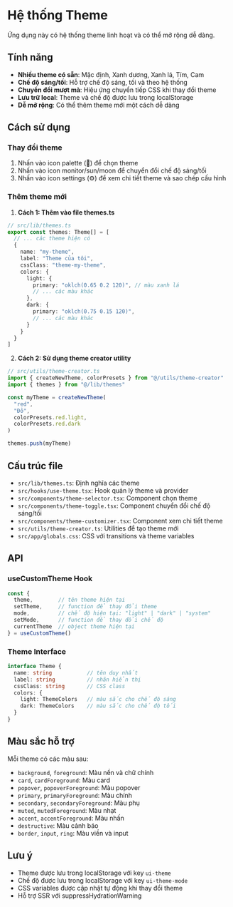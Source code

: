 # Hệ thống Theme

Ứng dụng này có hệ thống theme linh hoạt và có thể mở rộng dễ dàng.

## Tính năng

- **Nhiều theme có sẵn**: Mặc định, Xanh dương, Xanh lá, Tím, Cam
- **Chế độ sáng/tối**: Hỗ trợ chế độ sáng, tối và theo hệ thống
- **Chuyển đổi mượt mà**: Hiệu ứng chuyển tiếp CSS khi thay đổi theme
- **Lưu trữ local**: Theme và chế độ được lưu trong localStorage
- **Dễ mở rộng**: Có thể thêm theme mới một cách dễ dàng

## Cách sử dụng

### Thay đổi theme
1. Nhấn vào icon palette (🎨) để chọn theme
2. Nhấn vào icon monitor/sun/moon để chuyển đổi chế độ sáng/tối
3. Nhấn vào icon settings (⚙️) để xem chi tiết theme và sao chép cấu hình

### Thêm theme mới

1. **Cách 1: Thêm vào file themes.ts**
```typescript
// src/lib/themes.ts
export const themes: Theme[] = [
  // ... các theme hiện có
  {
    name: "my-theme",
    label: "Theme của tôi",
    cssClass: "theme-my-theme",
    colors: {
      light: {
        primary: "oklch(0.65 0.2 120)", // màu xanh lá
        // ... các màu khác
      },
      dark: {
        primary: "oklch(0.75 0.15 120)",
        // ... các màu khác
      }
    }
  }
]
```

2. **Cách 2: Sử dụng theme creator utility**
```typescript
// src/utils/theme-creator.ts
import { createNewTheme, colorPresets } from "@/utils/theme-creator"
import { themes } from "@/lib/themes"

const myTheme = createNewTheme(
  "red",
  "Đỏ",
  colorPresets.red.light,
  colorPresets.red.dark
)

themes.push(myTheme)
```

## Cấu trúc file

- `src/lib/themes.ts`: Định nghĩa các theme
- `src/hooks/use-theme.tsx`: Hook quản lý theme và provider
- `src/components/theme-selector.tsx`: Component chọn theme
- `src/components/theme-toggle.tsx`: Component chuyển đổi chế độ sáng/tối
- `src/components/theme-customizer.tsx`: Component xem chi tiết theme
- `src/utils/theme-creator.ts`: Utilities để tạo theme mới
- `src/app/globals.css`: CSS với transitions và theme variables

## API

### useCustomTheme Hook
```typescript
const {
  theme,        // tên theme hiện tại
  setTheme,     // function để thay đổi theme
  mode,         // chế độ hiện tại: "light" | "dark" | "system"
  setMode,      // function để thay đổi chế độ
  currentTheme  // object theme hiện tại
} = useCustomTheme()
```

### Theme Interface
```typescript
interface Theme {
  name: string           // tên duy nhất
  label: string          // nhãn hiển thị
  cssClass: string       // CSS class
  colors: {
    light: ThemeColors   // màu sắc cho chế độ sáng
    dark: ThemeColors    // màu sắc cho chế độ tối
  }
}
```

## Màu sắc hỗ trợ

Mỗi theme có các màu sau:
- `background`, `foreground`: Màu nền và chữ chính
- `card`, `cardForeground`: Màu card
- `popover`, `popoverForeground`: Màu popover
- `primary`, `primaryForeground`: Màu chính
- `secondary`, `secondaryForeground`: Màu phụ
- `muted`, `mutedForeground`: Màu nhạt
- `accent`, `accentForeground`: Màu nhấn
- `destructive`: Màu cảnh báo
- `border`, `input`, `ring`: Màu viền và input

## Lưu ý

- Theme được lưu trong localStorage với key `ui-theme`
- Chế độ được lưu trong localStorage với key `ui-theme-mode`
- CSS variables được cập nhật tự động khi thay đổi theme
- Hỗ trợ SSR với suppressHydrationWarning
